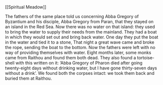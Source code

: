 [[Spiritual Meadow]]
 
The fathers of the same place told us concerning Abba Gregory of Byzantium and his disciple, Abba Gregory from Paran, that they stayed on an island in the Red Sea. Now there was no water on that island: they used to bring the water to supply their needs from the mainland. They had a boat in which they would set out and bring back water. One day they put the boat in the water and tied it to a stone, That night a great wave came and broke the rope, sending the boat to the bottom. Now the fathers were left with no way of providing themselves with water. Eight months later, some monks came from Raithou and found them both dead. They also found a tortoise-shell with this written on it: ‘Abba Gregory of Pharon died after going twenty-eight days without drinking water, but I have gone thirty-seven days without a drink’. We found both the corpses intact: we took them back and buried them at Raithou.
